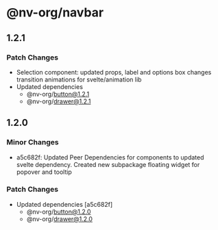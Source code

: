 # @nv-org/navbar

## 1.2.1

### Patch Changes

- Selection component: updated props, label and options box changes transition animations for svelte/animation lib
- Updated dependencies
  - @nv-org/button@1.2.1
  - @nv-org/drawer@1.2.1

## 1.2.0

### Minor Changes

- a5c682f: Updated Peer Dependencies for components to updated svelte dependency. Created new subpackage floating widget for popover and tooltip

### Patch Changes

- Updated dependencies [a5c682f]
  - @nv-org/button@1.2.0
  - @nv-org/drawer@1.2.0
